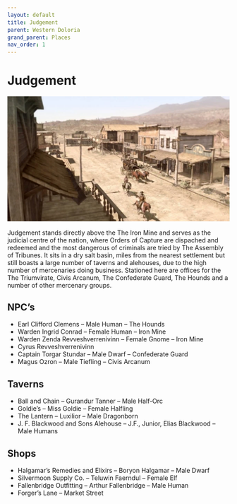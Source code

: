```yaml
---
layout: default
title: Judgement
parent: Western Doloria
grand_parent: Places
nav_order: 1
---
```


# Judgement

![](/img/judgement.jpg)

Judgement stands directly above the The Iron Mine and serves as the judicial centre of the nation, where Orders of Capture are dispached and redeemed and the most dangerous of criminals are tried by The Assembly of Tribunes. It sits in a dry salt basin, miles from the nearest settlement but still boasts a large number of taverns and alehouses, due to the high number of mercenaries doing business. Stationed here are offices for the The Triumvirate, Civis Arcanum, The Confederate Guard, The Hounds and a number of other mercenary groups.

## NPC’s

* Earl Clifford Clemens – Male Human – The Hounds
* Warden Ingrid Conrad – Female Human – Iron Mine
* Warden Zenda Revveshverrenivinn – Female Gnome – Iron Mine
* Cyrus Revveshverrenivinn
* Captain Torgar Stundar – Male Dwarf – Confederate Guard
* Magus Ozron – Male Tiefling – Civis Arcanum

## Taverns

* Ball and Chain – Gurandur Tanner – Male Half-Orc
* Goldie’s – Miss Goldie – Female Halfling
* The Lantern – Luxilior – Male Dragonborn
* J. F. Blackwood and Sons Alehouse – J.F., Junior, Elias Blackwood – Male Humans

## Shops

* Halgamar’s Remedies and Elixirs – Boryon Halgamar – Male Dwarf
* Silvermoon Supply Co. – Teluwin Faerndul – Female Elf
* Fallenbridge Outfitting – Arthur Fallenbridge – Male Human
* Forger’s Lane – Market Street